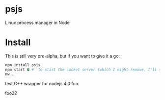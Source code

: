 psjs
===

Linux process manager in Node

# Install

This is still very pre-alpha, but if you want to give it a go:

```bash
npm install psjs
npm start & #  to start the socket server (which I might remove, I'll see)
nw .
```

test C++ wrapper for nodejs 4.0
foo

foo22
